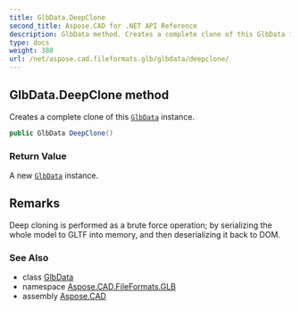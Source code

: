 ```yaml
---
title: GlbData.DeepClone
second_title: Aspose.CAD for .NET API Reference
description: GlbData method. Creates a complete clone of this GlbData instance
type: docs
weight: 380
url: /net/aspose.cad.fileformats.glb/glbdata/deepclone/
---
```

## GlbData.DeepClone method

Creates a complete clone of this [`GlbData`](../) instance.

```csharp
public GlbData DeepClone()
```

### Return Value

A new [`GlbData`](../) instance.

## Remarks

Deep cloning is performed as a brute force operation; by serializing the whole model to GLTF into memory, and then deserializing it back to DOM.

### See Also

* class [GlbData](../)
* namespace [Aspose.CAD.FileFormats.GLB](../../glbdata/)
* assembly [Aspose.CAD](../../../)


